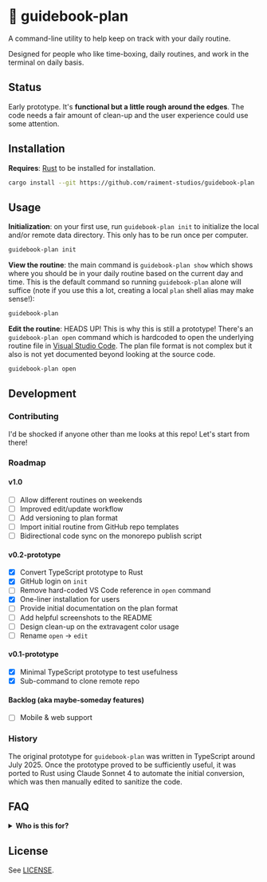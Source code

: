 # 🍁 guidebook-plan

A command-line utility to help keep on track with your daily routine.

Designed for people who like time-boxing, daily routines, and work in the terminal on daily basis.

## Status

Early prototype. It's **functional but a little rough around the edges**. The code needs a fair amount of clean-up and the user experience could use some attention.

## Installation

**Requires**: [Rust](https://rustup.rs/) to be installed for installation.

```bash
cargo install --git https://github.com/raiment-studios/guidebook-plan
```

## Usage

**Initialization**: on your first use, run `guidebook-plan init` to initialize the local and/or remote data directory. This only has to be run once per computer.

```bash
guidebook-plan init
```

**View the routine**: the main command is `guidebook-plan show` which shows where you should be in your daily routine based on the current day and time. This is the default command so running `guidebook-plan` alone will suffice (note if you use this a lot, creating a local `plan` shell alias may make sense!):

```bash
guidebook-plan
```

**Edit the routine**: HEADS UP! This is why this is still a prototype! There's an `guidebook-plan open` command which is hardcoded to open the underlying routine file in [Visual Studio Code](https://code.visualstudio.com/). The plan file format is not complex but it also is not yet documented beyond looking at the source code.

```bash
guidebook-plan open
```

## Development

### Contributing

I'd be shocked if anyone other than me looks at this repo! Let's start from there!

### Roadmap

#### v1.0

-   [ ] Allow different routines on weekends
-   [ ] Improved edit/update workflow
-   [ ] Add versioning to plan format
-   [ ] Import initial routine from GitHub repo templates
-   [ ] Bidirectional code sync on the monorepo publish script

#### v0.2-prototype

-   [x] Convert TypeScript prototype to Rust
-   [x] GitHub login on `init`
-   [ ] Remove hard-coded VS Code reference in `open` command
-   [x] One-liner installation for users
-   [ ] Provide initial documentation on the plan format
-   [ ] Add helpful screenshots to the README
-   [ ] Design clean-up on the extravagent color usage
-   [ ] Rename `open` -> `edit`

#### v0.1-prototype

-   [x] Minimal TypeScript prototype to test usefulness
-   [x] Sub-command to clone remote repo

#### Backlog (aka maybe-someday features)

-   [ ] Mobile & web support

### History

The original prototype for `guidebook-plan` was written in TypeScript around July 2025. Once the prototype proved to be sufficiently useful, it was ported to Rust using Claude Sonnet 4 to automate the initial conversion, which was then manually edited to sanitize the code.

## FAQ

<details>
    <summary><strong>Who is this for?</strong></summary>
<br/>

People who like time boxing & daily routines and also work in the
terminal frequently. It helps you stay on track by letting you know
what you _said_ you'd be working on at any given moment.

</details>

## License

See [LICENSE](LICENSE).
